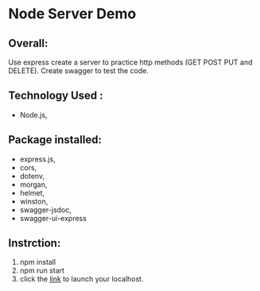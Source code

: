 # Node Server Demo

## Overall:

Use express create a server to practice http methods (GET POST PUT and DELETE).
Create swagger to test the code.

## Technology Used :

- Node.js,

## Package installed:

- express.js,
- cors,
- dotenv,
- morgan,
- helmet,
- winston,
- swagger-jsdoc,
- swagger-ui-express

## Instrction:

1. npm install
2. npm run start
3. click the [link](localhost:8080/api-docs) to launch your localhost.
